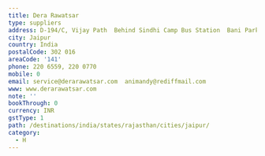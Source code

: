 ```yaml
---
title: Dera Rawatsar
type: suppliers
address: D-194/C, Vijay Path  Behind Sindhi Camp Bus Station  Bani Park
city: Jaipur
country: India
postalCode: 302 016
areaCode: '141'
phone: 220 6559, 220 0770
mobile: 0
email: service@derarawatsar.com  animandy@rediffmail.com
www: www.derarawatsar.com
note: ''
bookThrough: 0
currency: INR
gstType: 1
path: /destinations/india/states/rajasthan/cities/jaipur/
category:
  - H
---
```


